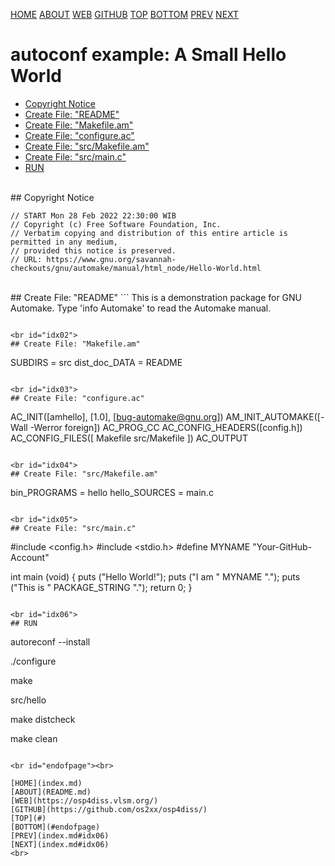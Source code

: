 ---
---

[HOME](index.md)
[ABOUT](README.md)
[WEB](https://osp4diss.vlsm.org/)
[GITHUB](https://github.com/os2xx/osp4diss/)
[TOP](#)
[BOTTOM](#endofpage)
[PREV](index.md#idx06)
[NEXT](index.md#idx06)

# autoconf example: A Small Hello World

* [Copyright Notice](#idx00)
* [Create File: "README"](#idx01)
* [Create File: "Makefile.am"](#idx02)
* [Create File: "configure.ac"](#idx03)
* [Create File: "src/Makefile.am"](#idx04)
* [Create File: "src/main.c"](#idx05)
* [RUN](#idx06)

<br id="idx00">
## Copyright Notice

```
// START Mon 28 Feb 2022 22:30:00 WIB
// Copyright (c) Free Software Foundation, Inc.
// Verbatim copying and distribution of this entire article is permitted in any medium, 
// provided this notice is preserved.
// URL: https://www.gnu.org/savannah-checkouts/gnu/automake/manual/html_node/Hello-World.html

```

<br id="idx01">
## Create File: "README"
```
This is a demonstration package for GNU Automake.
Type 'info Automake' to read the Automake manual.

```

<br id="idx02">
## Create File: "Makefile.am"
```
SUBDIRS = src
dist_doc_DATA = README

```

<br id="idx03">
## Create File: "configure.ac"
```
AC_INIT([amhello], [1.0], [bug-automake@gnu.org])
AM_INIT_AUTOMAKE([-Wall -Werror foreign])
AC_PROG_CC
AC_CONFIG_HEADERS([config.h])
AC_CONFIG_FILES([
   Makefile
   src/Makefile
])
AC_OUTPUT

```

<br id="idx04">
## Create File: "src/Makefile.am"
```
bin_PROGRAMS = hello
hello_SOURCES = main.c

```

<br id="idx05">
## Create File: "src/main.c"
```
#include <config.h>
#include <stdio.h>
#define  MYNAME "Your-GitHub-Account"

int
main (void)
{
  puts ("Hello World!");
  puts ("I am " MYNAME ".");
  puts ("This is " PACKAGE_STRING ".");
  return 0;
}

```

<br id="idx06">
## RUN
```
autoreconf --install

./configure

make

src/hello

make distcheck

make clean

```

<br id="endofpage"><br>

[HOME](index.md)
[ABOUT](README.md)
[WEB](https://osp4diss.vlsm.org/)
[GITHUB](https://github.com/os2xx/osp4diss/)
[TOP](#)
[BOTTOM](#endofpage)
[PREV](index.md#idx06)
[NEXT](index.md#idx06)
<br>

